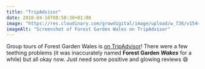 ```yaml
---
title: "TripAdvisor"
date: 2018-04-16T08:58:38+01:00
image: "https://res.cloudinary.com/growdigital/image/upload/w_736/v1544109666/trip-advisor-40778489604.png"
imageAlt: "Screenshot of Forest Garden Wales on TripAdvisor"
---
```


Group tours of Forest Garden Wales is [on TripAdvisor](https://www.tripadvisor.co.uk/Attraction_Review-g580438-d13991813-Reviews-Forest_Garden_Wales-Newcastle_Emlyn_Carmarthenshire_Wales.html)! There were a few teething problems (it was inaccurately named **Forest Garden _Wakes_** for a while) but all okay now. Just need some positive and glowing reviews 😄
